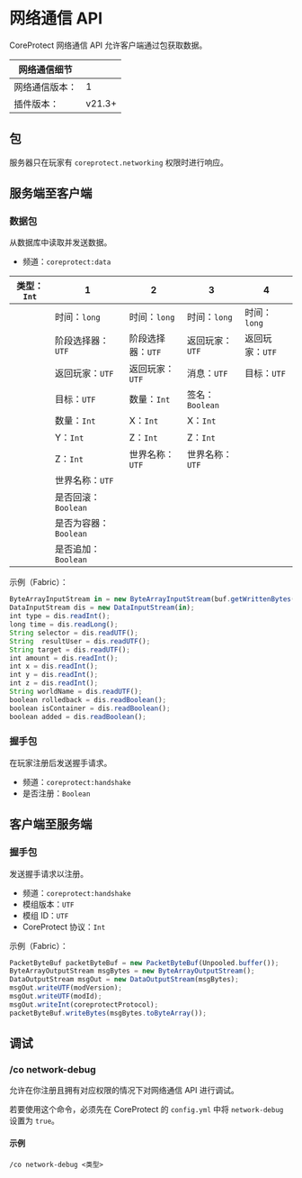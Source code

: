 # 网络通信 API

CoreProtect 网络通信 API 允许客户端通过包获取数据。

|网络通信细节||
|---|---|
|网络通信版本：|1|
|插件版本：|v21.3+|

## 包

服务器只在玩家有 `coreprotect.networking` 权限时进行响应。

## 服务端至客户端

### 数据包

从数据库中读取并发送数据。

* 频道：`coreprotect:data`

|类型：`Int`|1|2|3|4|
|---|---|---|---|---|
||时间：`long`|时间：`long`|时间：`long`|时间：`long`|
||阶段选择器：`UTF`|阶段选择器：`UTF`|返回玩家：`UTF`|返回玩家：`UTF`|
||返回玩家：`UTF`|返回玩家：`UTF`|消息：`UTF`|目标：`UTF`|
||目标：`UTF`|数量：`Int`|签名：`Boolean`||
||数量：`Int`|X：`Int`|X：`Int`||
||Y：`Int`|Z：`Int`|Z：`Int`||
||Z：`Int`|世界名称：`UTF`|世界名称：`UTF`||
||世界名称：`UTF`||||
||是否回滚：`Boolean`||||
||是否为容器：`Boolean`||||
||是否追加：`Boolean`||||

示例（Fabric）：

``` JavaScript
ByteArrayInputStream in = new ByteArrayInputStream(buf.getWrittenBytes());
DataInputStream dis = new DataInputStream(in);
int type = dis.readInt();
long time = dis.readLong();
String selector = dis.readUTF();
String  resultUser = dis.readUTF();
String target = dis.readUTF();
int amount = dis.readInt();
int x = dis.readInt();
int y = dis.readInt();
int z = dis.readInt();
String worldName = dis.readUTF();
boolean rolledback = dis.readBoolean();
boolean isContainer = dis.readBoolean();
boolean added = dis.readBoolean();
```

### 握手包

在玩家注册后发送握手请求。

* 频道：`coreprotect:handshake`
* 是否注册：`Boolean`

## 客户端至服务端

### 握手包

发送握手请求以注册。

* 频道：`coreprotect:handshake`
* 模组版本：`UTF`
* 模组 ID：`UTF`
* CoreProtect 协议：`Int`

示例（Fabric）：

``` JavaScript
PacketByteBuf packetByteBuf = new PacketByteBuf(Unpooled.buffer());
ByteArrayOutputStream msgBytes = new ByteArrayOutputStream();
DataOutputStream msgOut = new DataOutputStream(msgBytes);
msgOut.writeUTF(modVersion);
msgOut.writeUTF(modId);
msgOut.writeInt(coreprotectProtocol);
packetByteBuf.writeBytes(msgBytes.toByteArray());
```

## 调试

### /co network-debug

允许在你注册且拥有对应权限的情况下对网络通信 API 进行调试。

若要使用这个命令，必须先在 CoreProtect 的 `config.yml` 中将 `network-debug` 设置为 `true`。

#### 示例

`/co network-debug <类型>`